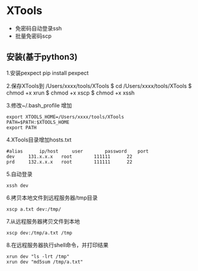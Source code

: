 # XTools

* 免密码自动登录ssh
* 批量免密码scp

安装(基于python3)
--------

1.安装pexpect
pip install pexpect

2.保存XTools到
/Users/xxxx/tools/XTools
$ cd /Users/xxxx/tools/XTools
$ chmod +x xrun
$ chmod +x xscp
$ chmod +x xssh

3.修改~/.bash_profile 增加
```shell
export XTOOLS_HOME=/Users/xxxx/tools/XTools
PATH=$PATH:$XTOOLS_HOME
export PATH
```

4.XTools目录增加hosts.txt
```shell
#alias 		ip/host		user		password	port	
dev		131.x.x.x	root		111111		22
prd		132.x.x.x	root		111111		22
```

5.自动登录
```
xssh dev
```

6.拷贝本地文件到远程服务器/tmp目录
```
xscp a.txt dev:/tmp/
```

7.从远程服务器拷贝文件到本地
```
xscp dev:/tmp/a.txt /tmp
```

8.在远程服务器执行shell命令，并打印结果
```
xrun dev "ls -lrt /tmp"
xrun dev "md5sum /tmp/a.txt"
```
